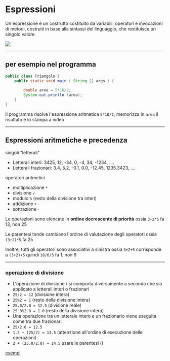 # Espressioni

Un'espressione è un costrutto costituito da variabili, operatori e invocazioni di metodi, costruiti in base alla sintassi del linguaggio, che restituisce un singolo valore.

![](https://raw.githubusercontent.com/maboglia/CorsoJava/master/appunti/img/Language/01_lang_base/01_operatori_tipi_expr/int-expressions.png)

---

## per esempio nel programma

```java
public class Triangolo {
    public static void main ( String [] args ) {
        
        double area = 5*10/2;
        System.out.println (area);
    }
}
```

Il programma risolve l'espressione aritmetica `5*10/2`, memorizza in `area` il risultato e lo stampa a video


---

## Espressioni aritmetiche e precedenza

singoli "letterali"

* Letterali interi: 3425, 12, -34, 0, -4, 34, -1234, ....
* Letterali frazionari: 3.4, 5.2, -0.1, 0.0, -12.45, 1235.3423, ....

operatori aritmetici

* moltiplicazione `*`
* divisione `/`
* modulo `%` (resto della divisione tra interi)
* addizione `+`
* sottrazione `-`

Le operazioni sono elencate in **ordine decrescente di priorità** ossia `3+2*5` fa 13, non 25

Le parentesi tonde cambiano l'ordine di valutazione degli operatori ossia `(3+2)*5` fa 25

Inoltre, tutti gli operatori sono associativi a sinistra ossia `3+2+5` corrisponde a `(3+2)+5` quindi `18/6/3` fa 1, non 9

---

### operazione di divisione

* L'operazione di divisione / si comporta diversamente a seconda che sia applicato a letterali interi o frazionari
* `25/2 = 12` (divisione intera)
* `25%2 = 1` (resto della divisione intera)
* `25.0/2.0 = 12.5` (divisione reale)
* `25.0%2.0 = 1.0` (resto della divisione intera)
* Una operazione tra un letterale intero e un frazionario viene eseguita come tra due frazionari
* `25/2.0 = 12.5`
* `1.5 + (25/2) = 13.5` (attenzione all'ordine di esecuzione delle operazioni)
* `2 + (25.0/2.0) = 14.5` usare le parentesi ()

[esempi](https://github.com/maboglia/CorsoJava/blob/master/esempi/01_Operatori_Tipi.md)
